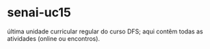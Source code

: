 # senai-uc15

última unidade curricular regular do curso DFS; aqui contêm todas as atividades (online ou encontros).

